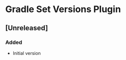 <!-- Keep a Changelog guide -> https://keepachangelog.com -->

# Gradle Set Versions Plugin

## [Unreleased]
### Added
- Initial version
